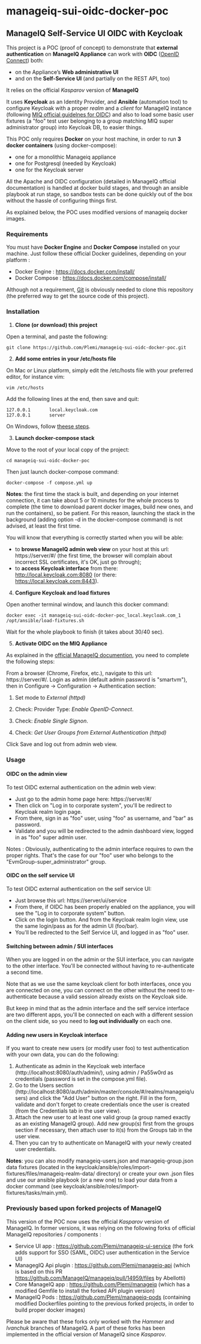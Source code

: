 # manageiq-sui-oidc-docker-poc

## ManageIQ Self-Service UI OIDC with Keycloak

This project is a POC (proof of concept) to demonstrate that **external authentication** on **ManageIQ Appliance** can work with **OIDC** ([OpenID Connect](https://en.wikipedia.org/wiki/OpenID_Connect "OpenID Connect")) both:
- on the Appliance’s **Web administrative UI**
- and on the **Self-Service UI** (and partially on the REST API, too)

It relies on the official *Kasparov* version of **ManageIQ**

It uses **Keycloak** as an Identity Provider, and **Ansible** (automation tool) to configure Keycloak with a proper *realm* and a *client* for ManageIQ instance (following [MIQ official guidelnes for OIDC](https://www.manageiq.org/docs/reference/latest/auth/openid_connect "MIQ official guidelnes for OIDC")) and also to load some basic user fixtures (a "foo" test user belonging to a group matching MIQ super administrator group) into Keycloak DB, to easier things.

This POC only requires **Docker** on your host machine, in order to run **3 docker containers** (using docker-compose):
- one for a monolithic Manageiq appliance
- one for Postgresql (needed by Keycloak)
- one for the Keycloak server

All the Apache and OIDC configuration (detailed in ManageIQ official documentation) is handled at docker build stages, and through an ansible playbook at run stage, so sandbox tests can be done quickly out of the box without the hassle of configuring things first.

As explained below, the POC uses modified versions of manageiq docker images.


### Requirements

You must have **Docker Engine** and **Docker Compose** installed on your machine.
Just follow these official Docker guidelines, depending on your platform :
- Docker Engine : https://docs.docker.com/install/
- Docker Compose : https://docs.docker.com/compose/install/

Although not a requirement, [Git](https://git-scm.com/book/en/v2/Getting-Started-Installing-Git "Git") is obviously needed to clone this repository (the preferred way to get the source code of this project).


### Installation

1. **Clone (or download) this project**

Open a terminal, and paste the following:
```shell
git clone https://github.com/Plemi/manageiq-sui-oidc-docker-poc.git
```

2. **Add some entries in your /etc/hosts file**

On Mac or Linux platform, simply edit the /etc/hosts file with your preferred editor, for instance vim:
```shell
vim /etc/hosts
```
Add the following lines at the end, then save and quit:
~~~~
127.0.0.1       local.keycloak.com
127.0.0.1       server
~~~~

On Windows, follow [theese steps](https://www.howtogeek.com/howto/27350/beginner-geek-how-to-edit-your-hosts-file/ "how to edit hosts file on Windows").

3. **Launch docker-compose stack**

Move to the root of your local copy of the project: 
```shell
cd manageiq-sui-oidc-docker-poc
```
Then just launch docker-compose command:
```shell
docker-compose -f compose.yml up
```
**Notes**: the first time the stack is built, and depending on your internet connection, it can take about 5 or 10 minutes for the whole process to complete (the time to download parent docker images, build new ones, and run the containers), so be patient. For this reason, launching the stack in the background (adding option -d in the docker-compose command) is not advised, at least the first time.

You will know that everything is correctly started when you will be able:
- to **browse ManageIQ admin web view** on your host at this url: https://server/#/ (the first time, the browser will complain about incorrect SSL certificates, it's OK, just go through);
- to **access Keycloak interface** from there: http://local.keycloak.com:8080 (or there: https://local.keycloak.com:8443).


4. **Configure Keycloak and load fixtures**

Open another terminal window, and launch this docker command:
```shell
docker exec -it manageiq-sui-oidc-docker-poc_local.keycloak.com_1 /opt/ansible/load-fixtures.sh
```
Wait for the whole playbook to finish (it takes about 30/40 sec).

5. **Activate OIDC on the MIQ Appliance**

As explained in the [official ManageIQ documention](https://www.manageiq.org/docs/reference/latest/auth/openid_connect#configuring-the-administrative-ui "official ManageIQ documention"), you need to complete the following steps:

From a browser (Chrome, Firefox, etc.), navigate to this url: https://server/#/. 
Login as admin (default admin password is "smartvm"), then in Configure → Configuration → Authentication section:

1. Set mode to *External (httpd)*

2. Check: Provider Type: *Enable OpenID-Connect*.

3. Check: *Enable Single Signon*.

4. Check: *Get User Groups from External Authentication (httpd)*

Click Save and log out from admin web view.


### Usage

#### OIDC on the admin view

To test OIDC external authentication on the admin web view: 
- Just go to the admin home page here: https://server/#/
- Then click on "Log in to corporate system", you'll be redirect to Keycloak realm login page.
- From there, sign in as "foo" user, using "foo" as username, and "bar" as password.
- Validate and you will be redirected to the admin dashboard view, logged in as "foo" super admin user.

Notes : Obviously, authenticating to the admin interface requires to own the proper rights. That's the case for our "foo" user who belongs to the "EvmGroup-super_administrator" group.

#### OIDC on the self service UI

To test OIDC external authentication on the self service UI: 
- Just browse this url: https://server/ui/service
- From there, if OIDC has been properly enabled on the appliance, you will see the "Log in to corporate system" button.
- Click on the login button. And from the Keycloak realm login view, use the same login/pass as for the admin UI (foo/bar).
- You'll be redirected to the Self Service UI, and logged in as "foo" user.

#### Switching between admin / SUI interfaces

When you are logged in on the admin or the SUI interface, you can navigate to the other interface. You'll be connected without having to re-authenticate a second time.

Note that as we use the same keycloak client for both interfaces, once you are connected on one, you can connect on the other without the need to re-authenticate because a valid session already exists on the Keycloak side.

But keep in mind that as the admin interface and the self service interface are two different apps, you'll be connected on each with a different session on the client side, so you need to **log out individually** on each one.

#### Adding new users in Keycloak interface

If you want to create new users (or modify user foo) to test authentication with your own data, you can do the following:
1. Authenticate as admin in the Keycloak web interface (http://localhost:8080/auth/admin/), using admin / Pa55w0rd as credentials (password is set in the compose.yml file).
2. Go to the Users section (http://localhost:8080/auth/admin/master/console/#/realms/manageiq/users) and click the "Add User" button on the right. Fill in the form, validate and don't forget to create credentials once the user is created (from the Credentials tab in the user view).
3. Attach the new user to at least one valid group (a group named exactly as an existing ManageIQ group). Add new group(s) first from the groups section if necessary, then attach user to it(s) from the Groups tab in the user view.
4. Then you can try to authenticate on ManageIQ with your newly created user credentials.

**Notes**: you can also modify manageiq-users.json and manageiq-group.json data fixtures (located in the keycloak/ansible/roles/import-fixtures/files/manageiq-realm-data/ directory) or create your own .json files and use our ansible playbook (or a new one) to load your data from a docker command
(see keycloak/ansible/roles/import-fixtures/tasks/main.yml).

### Previously based upon forked projects of ManageIQ

This version of the POC now uses the official *Kasparov* version of ManageIQ.
In former versions, it was relying on the following forks of official ManageIQ repositories / components :

- Service UI app : https://github.com/Plemi/manageiq-ui-service (the fork adds support for SSO (SAML, OIDC) user authentication in the Service UI)
- ManagegIQ Api plugin : https://github.com/Plemi/manageiq-api (which is based on this PR https://github.com/ManageIQ/manageiq/pull/14959/files by Abellotti)
- Core ManageIQ app : https://github.com/Plemi/manageiq (which has a modified Gemfile to install the forked API plugin version)
- ManageIQ Pods : https://github.com/Plemi/manageiq-pods (containing modified Dockerfiles pointing to the previous forked projects, in order to build proper docker images)

Please be aware that these forks only worked with the *Hammer* and *Ivanchuk* branches of ManageIQ.
A part of these forks has been implemented in the official version of ManageIQ since *Kasparov*.




